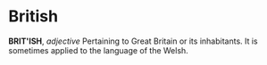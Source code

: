 # British

**BRIT'ISH**, _adjective_ Pertaining to Great Britain or its inhabitants. It is sometimes applied to the language of the Welsh.